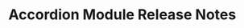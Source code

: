 <!-- Release notes authoring guidelines: http://keepachangelog.com/ -->

# Accordion Module Release Notes

<!-- ## [Unreleased] -->
